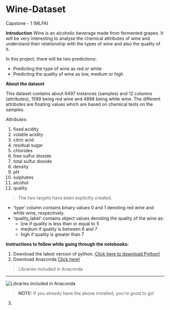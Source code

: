 # Wine-Dataset
Capstone - 1 (MLFA)

**Introduction**
Wine is an alcoholic beverage made from fermented grapes. It will be very interesting to analyse the chemical attributes of wine and understand their relationship with the types of wine and also the quality of it.

In this project, there will be two predictions:
* Predicting the type of wine as red or white
* Predicting the quality of wine as low, medium or high

**About the dataset**

This dataset contains about 6497 instances (samples) and 12 columns (attributes), 1599 being red wine and 4898 being white wine.
The different attributes are floating values which are based on chemical tests on the samples.

*Attributes*:
1. fixed acidity
2. volatile acidity
3. citric acid
4. residual sugar
5. chlorides
6. free sulfur dioxide
7. total sulfur dioxide
8. density
9. pH
10. sulphates
11. alcohol
12. quality

> The two targets have been explicitly created.
* 'type' column contains binary values 0 and 1 denoting red wine and white wine, respectively.
* 'quality_label' contains object values denoting the quality of the wine as:
  * low if quality is less than or equal to 5
  * medium if quality is between 6 and 7
  * high if quality is greater than 7
  
**Instructions to follow while going through the notebooks:**
1. Download the latest version of python. [Click here to download Python!](https://www.python.org/downloads/)
2. Download Anaconda [Click here!](https://www.anaconda.com/distribution/)
> Libraries included in Anaconda
- - - -
![Libraries included in Anaconda](https://www.anaconda.com/wp-content/uploads/2018/11/distro-01-1.png)
> **NOTE:** If you already have the above installed, you're good to go!
3. 
